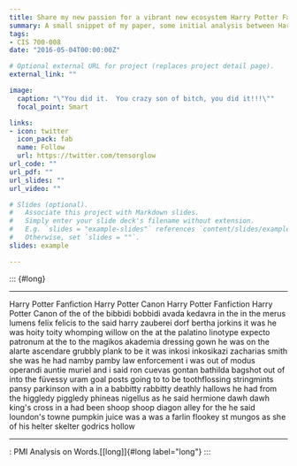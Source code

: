 ```yaml
---
title: Share my new passion for a vibrant new ecosystem Harry Potter Fan Fiction
summary: A small snippet of my paper, some initial analysis between Harry Potter Fanfiction and the original canons.
tags:
- CIS 700-008
date: "2016-05-04T00:00:00Z"

# Optional external URL for project (replaces project detail page).
external_link: ""

image:
  caption: "\"You did it.  You crazy son of bitch, you did it!!!\""
  focal_point: Smart

links:
- icon: twitter
  icon_pack: fab
  name: Follow
  url: https://twitter.com/tensorglow
url_code: ""
url_pdf: ""
url_slides: ""
url_video: ""

# Slides (optional).
#   Associate this project with Markdown slides.
#   Simply enter your slide deck's filename without extension.
#   E.g. `slides = "example-slides"` references `content/slides/example-slides.md`.
#   Otherwise, set `slides = ""`.
slides: example

---
```


::: {#long}
  ------------------------- -------------------- --------------------------- --------------------
   Harry Potter Fanfiction   Harry Potter Canon    Harry Potter Fanfiction    Harry Potter Canon
           of the                  of the              bibbidi bobbidi          avada kedavra
           in the                  in the               merus lumens            felix felicis
           to the                said harry             zauberei dorf           bertha jorkins
           it was                  he was                hoity toity           whomping willow
           on the                  at the             palatino linotype        expecto patronum
           at the                  to the             magikos akademia          dressing gown
           he was                  on the             alarte ascendare          grubbly plank
            to be                  it was             inkosi inkosikazi        zacharias smith
           she was                 he had                namby pamby           law enforcement
            i was                  out of              modus operandi           auntie muriel
            and i                 said ron              cuevas gontan          bathilda bagshot
           out of                 into the              füvessy uram              goal posts
          going to                 to be          toothflossing stringmints    pansy parkinson
           with a                   in a              babbitty rabbitty        deathly hallows
           he had                 from the            higgledy piggledy        phineas nigellus
            as he              said hermione              dawh dawh              king's cross
            in a                  had been               shoop shoop             diagon alley
           for the                he said              loundon's towne          pumpkin juice
            was a                  was a               farlin flookey             st mungos
           as she                  of his              helter skelter           godrics hollow
                                                                             
  ------------------------- -------------------- --------------------------- --------------------

  : PMI Analysis on Words.[\[long\]]{#long label="long"}
:::
